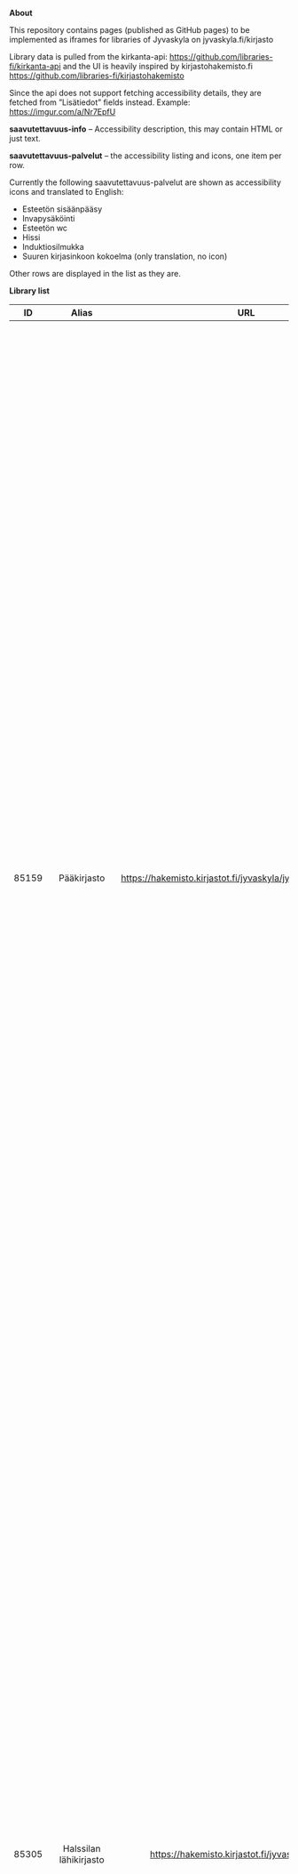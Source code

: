 **About**

This repository contains pages (published as GitHub pages) to be implemented as iframes for libraries of Jyvaskyla on jyvaskyla.fi/kirjasto

Library data is pulled from the kirkanta-api: https://github.com/libraries-fi/kirkanta-api and the UI is heavily inspired by kirjastohakemisto.fi https://github.com/libraries-fi/kirjastohakemisto

Since the api does not support fetching accessibility details, they are fetched from ”Lisätiedot” fields instead. Example: https://imgur.com/a/Nr7EpfU

**saavutettavuus-info** – Accessibility description, this may contain HTML or just text. 

**saavutettavuus-palvelut** – the accessibility listing and icons, one  item per row.

Currently the following saavutettavuus-palvelut are shown as accessibility icons and translated to English:

- Esteetön sisäänpääsy
- Invapysäköinti
-  Esteetön wc
-  Hissi
-  Induktiosilmukka
-  Suuren kirjasinkoon kokoelma  (only translation, no icon)

Other rows are displayed in the list as they are.



**Library list**

| ID        	|     Alias     | URL  | On jyvaskyla.fi | Iframe |
| :-------------: |:-------------:| :-----: | --------------- | --------------- |
| 85159       | Pääkirjasto | https://hakemisto.kirjastot.fi/jyvaskyla/jyvaskyla_paakirjasto | https://www.jyvaskyla.fi/kirjasto/aukioloajat-ja-yhteystiedot/paakirjasto | <iframe allowfullscreen="" frameborder="0" height="2000px" src="https://olli-suutari-jkl.github.io/jyvaskyla.fi.kirjasto/pages/library.html?lib=85159&lang=fi" width="100%"></iframe> |
| 85305      | Halssilan lähikirjasto      | https://hakemisto.kirjastot.fi/jyvaskyla/halssila | https://www.jyvaskyla.fi/kirjasto/aukioloajat-ja-yhteystiedot/lahikirjastot/halssilan-kirjasto | <iframe allowfullscreen="" frameborder="0" height="1500px" src="https://olli-suutari-jkl.github.io/jyvaskyla.fi.kirjasto/pages/library.html?lib=85305&lang=fi" width="100%"></iframe> |
| 85533 | Huhtasuon lähikirjasto      | https://hakemisto.kirjastot.fi/jyvaskyla/huhtasuo | https://www.jyvaskyla.fi/kirjasto/aukioloajat-ja-yhteystiedot/lahikirjastot/huhtasuon-lahikirjasto | <iframe allowfullscreen="" frameborder="0" height="1500px" src="https://olli-suutari-jkl.github.io/jyvaskyla.fi.kirjasto/pages/library.html?lib=85533&lang=fi" width="100%"></iframe> |
| 85516 | Keljonkankaan lähikirjasto | https://hakemisto.kirjastot.fi/jyvaskyla/keljonkangas | https://www.jyvaskyla.fi/kirjasto/aukioloajat-ja-yhteystiedot/lahikirjastot/keljonkankaan-kirjasto | <iframe allowfullscreen="" frameborder="0" height="1500px" src="https://olli-suutari-jkl.github.io/jyvaskyla.fi.kirjasto/pages/library.html?lib=85516&lang=fi" width="100%"></iframe> |
| 85754 | Keltinmäen lähikirjasto | https://hakemisto.kirjastot.fi/jyvaskyla/keltinmaki | https://www.jyvaskyla.fi/kirjasto/aukioloajat-ja-yhteystiedot/lahikirjastot/keltinmaen-kirjasto | <iframe allowfullscreen="" frameborder="0" height="1800px" src="https://olli-suutari-jkl.github.io/jyvaskyla.fi.kirjasto/pages/library.html?lib=85754&lang=fi" width="100%"></iframe> |
| 85081 | Kirjastoauto Aino | https://hakemisto.kirjastot.fi/jyvaskyla/kirjastoautoaino-9198f |                                                              |  |
| 85302 | Kirjastoauto Martti | https://hakemisto.kirjastot.fi/jyvaskyla/kirjastoautomartti-a8675 |  |                                                              |
| 85923 | Kirjastoauto Wivi | https://hakemisto.kirjastot.fi/jyvaskyla/kirjastoautowivi-9437e |  |  |
| 85116 | Korpilahden lähikirjasto | https://hakemisto.kirjastot.fi/jyvaskyla/korpilahti | https://www.jyvaskyla.fi/kirjasto/aukioloajat-ja-yhteystiedot/lahikirjastot/korpilahden-kirjasto | <iframe allowfullscreen="" frameborder="0" height="1500px" src="https://olli-suutari-jkl.github.io/jyvaskyla.fi.kirjasto/pages/library.html?lib=85116&lang=fi" width="100%"></iframe> |
| 85160 | Kortepohjan lähikirjasto | https://hakemisto.kirjastot.fi/jyvaskyla/kortepohja | https://www.jyvaskyla.fi/kirjasto/aukioloajat-ja-yhteystiedot/lahikirjastot/kortepohjan-kirjasto | <iframe allowfullscreen="" frameborder="0" height="1700px" src="https://olli-suutari-jkl.github.io/jyvaskyla.fi.kirjasto/pages/library.html?lib=85160&lang=fi" width="100%"></iframe> |
| 86583 | Kuokkalan lähikirjasto | https://hakemisto.kirjastot.fi/jyvaskyla/roska-86583 | https://www.jyvaskyla.fi/kirjasto/aukioloajat-ja-yhteystiedot/lahikirjastot/kuokkalan-kirjasto | <iframe allowfullscreen="" frameborder="0" height="1500px" src="https://olli-suutari-jkl.github.io/jyvaskyla.fi.kirjasto/pages/library.html?lib=86583&lang=fi" width="100%"></iframe> |
| 85909 | Lohikosken pienkirjasto | https://hakemisto.kirjastot.fi/jyvaskyla/lohikoski | https://www.jyvaskyla.fi/kirjasto/aukioloajat-ja-yhteystiedot/lahikirjastot/lohikosken-kirjasto | <iframe allowfullscreen="" frameborder="0" height="1500px" src="https://olli-suutari-jkl.github.io/jyvaskyla.fi.kirjasto/pages/library.html?lib=85909&lang=fi" width="100%"></iframe> |
| 85732 | Palokan aluekirjasto | https://hakemisto.kirjastot.fi/jyvaskyla/palokka | https://www.jyvaskyla.fi/kirjasto/aukioloajat-ja-yhteystiedot/lahikirjastot/palokan-kirjasto | <iframe allowfullscreen="" frameborder="0" height="2000px" src="https://olli-suutari-jkl.github.io/jyvaskyla.fi.kirjasto/pages/library.html?lib=85732&lang=fi" width="100%"></iframe> |
| 85117 | Säynätsalon lähikirjasto | https://hakemisto.kirjastot.fi/jyvaskyla/saynatsalo | https://www.jyvaskyla.fi/kirjasto/aukioloajat-ja-yhteystiedot/lahikirjastot/saynatsalon-kirjasto | <iframe allowfullscreen="" frameborder="0" height="1800px" src="https://olli-suutari-jkl.github.io/jyvaskyla.fi.kirjasto/pages/library.html?lib=85117&lang=fi" width="100%"></iframe> |
| 85111 | Tikkakosken lähikirjasto | https://hakemisto.kirjastot.fi/jyvaskyla/tikkakoski | https://www.jyvaskyla.fi/kirjasto/aukioloajat-ja-yhteystiedot/lahikirjastot/tikkakosken-kirjasto | <iframe allowfullscreen="" frameborder="0" height="2500px" src="https://olli-suutari-jkl.github.io/jyvaskyla.fi.kirjasto/pages/library.html?lib=85111&lang=fi" width="100%"></iframe> |
| 85573 | Vaajakosken aluekirjasto | https://hakemisto.kirjastot.fi/jyvaskyla/vaajakoski | https://www.jyvaskyla.fi/kirjasto/aukioloajat-ja-yhteystiedot/lahikirjastot/vaajakosken-kirjasto | <iframe allowfullscreen="" frameborder="0" height="2500px" src="https://olli-suutari-jkl.github.io/jyvaskyla.fi.kirjasto/pages/library.html?lib=85573&lang=fi" width="100%"></iframe> |
| 85306 | Vesangan lähikirjasto | https://hakemisto.kirjastot.fi/jyvaskyla/vesanka | https://www.jyvaskyla.fi/kirjasto/aukioloajat-ja-yhteystiedot/lahikirjastot/vesangan-kirjasto | <iframe allowfullscreen="" frameborder="0" height="1500px" src="https://olli-suutari-jkl.github.io/jyvaskyla.fi.kirjasto/pages/library.html?lib=85306&lang=fi" width="100%"></iframe> |



**Limitations:**  

- Iframes must open links in new tab
- No JS is allowed on jyvaskyla.fi, thus dynamically resizing the frames becomes a bit difficult (eg. https://www.willmaster.com/library/tutorials/auto-resize-iframe-when-content-size-changes.php)



**TO DO**

- Adjust font sizes to match jyvaskyla.fi
- Cleanup css
- Naming conventions, code standards
- Other improvments